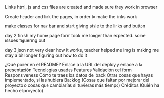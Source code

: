
Links
 html, js and css files are created and made sure they work in browser

Create header and link the pages, in order to make the links work 

make classes for nav bar and start giving style to the links and button



day 2
finish my home page
form took me longer than expected. some issues figuering out 

day 3
json not very clear how it works, teacher helped me
img is making me stay a bit longer figuring out how to do it




¿Qué poner en el README?
Enlace a la URL del deploy y enlace a la presentación
Tecnologías usadas
Features
Validación del form
Responsiveness
Cómo te traes los datos del back
Otras cosas que hayas implementado, si las hubiera
Backlog (Cosas que faltan por mejorar del proyecto o cosas que cambiarías si tuvieras más tiempo)
Créditos (Quién ha hecho el proyecto)